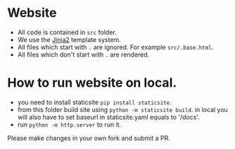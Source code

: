 # Website

- All code is contained in `src` folder.
- We use the [Jinja2](https://jinja.palletsprojects.com/en/2.11.x/) template system.
- All files which start with `.` are ignored. For example `src/.base.html`.
- All files which don't start with `.` are rendered.

# How to run website on local.
 - you need to install staticsite `pip install staticsite`.
- from this folder build site using  `python -m staticsite build`. in local you will also have to set baseurl in staticsite.yaml equals to '/docs'.
- run `python -m http.server` to run it. 

Please make changes in your own fork and submit a PR.
